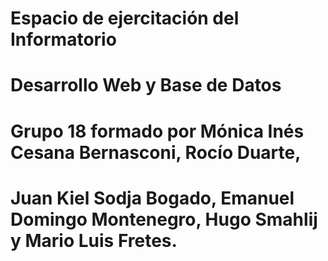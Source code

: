 # Espacio de ejercitación del Informatorio
# Desarrollo Web y Base de Datos
# Grupo 18 formado por Mónica Inés Cesana Bernasconi, Rocío Duarte,
# Juan Kiel Sodja Bogado, Emanuel Domingo Montenegro, Hugo Smahlij y Mario Luis	Fretes.
